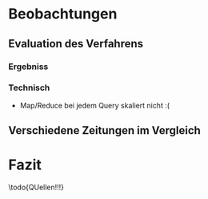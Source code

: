 # Beobachtungen
## Evaluation des Verfahrens
### Ergebniss
### Technisch

* Map/Reduce bei jedem Query skaliert nicht :(

## Verschiedene Zeitungen im Vergleich
# Fazit


\todo{QUellen!!!}
